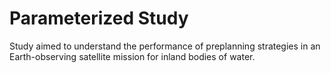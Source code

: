 # Parameterized Study
Study aimed to understand the performance of preplanning strategies in an Earth-observing satellite mission for inland bodies of water.

